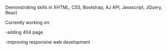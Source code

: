 Demonstrating skills in XHTML, CSS, Bootstrap, AJ API, Javascript, JQuery, React

Currently working on:

-adding 404 page

-improving responsive web development
